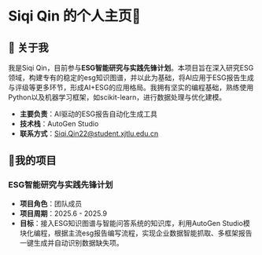 #  Siqi Qin 的个人主页👋
## 🌱 关于我
我是Siqi Qin，目前参与**ESG智能研究与实践先锋计划**。本项目旨在深入研究ESG领域，构建专有的稳定的esg知识图谱，并以此为基础，将AI应用于ESG报告生成与评级等更多环节，形成AI+ESG的应用格局。我拥有坚实的编程基础，熟练使用Python以及机器学习框架，如scikit-learn，进行数据处理与优化建模。
- **主要负责**：AI驱动的ESG报告自动化生成工具 
- **技术栈**：AutoGen Studio
- **联系方式**：Siqi.Qin22@student.xjtlu.edu.cn

## 📕我的项目
### ESG智能研究与实践先锋计划
- **项目角色**：团队成员
- **项目周期**：2025.6 - 2025.9
- **目标**：接入ESG知识图谱与智能问答系统的知识库，利用AutoGen Studio模块化编程，根据主流esg报告编写流程，实现企业数据智能抓取、多框架报告一键生成并自动识别数据缺失项。


  
<!--
**SiqiQin-ww/SiqiQin-ww** is a ✨ _special_ ✨ repository because its `README.md` (this file) appears on your GitHub profile.
